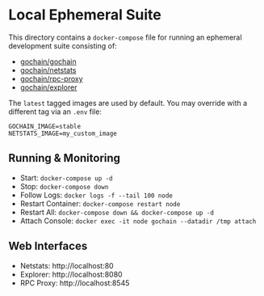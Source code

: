 # Local Ephemeral Suite

This directory contains a `docker-compose` file for running an ephemeral development suite consisting of:

 - [gochain/gochain](https://github.com/gochain-io/gochain)
 - [gochain/netstats](https://github.com/gochain-io/netstats)
 - [gochain/rpc-proxy](https://github.com/gochain-io/rpc-proxy)
 - [gochain/explorer](https://github.com/gochain-io/explorer)

The `latest` tagged images are used by default. You may override with a different tag via an `.env` file:
```
GOCHAIN_IMAGE=stable
NETSTATS_IMAGE=my_custom_image
```

## Running & Monitoring

- Start: `docker-compose up -d`
- Stop: `docker-compose down`
- Follow Logs: `docker logs -f --tail 100 node`
- Restart Container: `docker-compose restart node`
- Restart All: `docker-compose down && docker-compose up -d`
- Attach Console: `docker exec -it node gochain --datadir /tmp attach`

## Web Interfaces

- Netstats: http://localhost:80
- Explorer: http://localhost:8080
- RPC Proxy: http://localhost:8545
